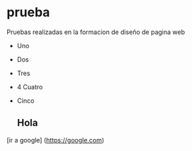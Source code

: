 # prueba
Pruebas realizadas en la formacion de diseño de pagina web
- Uno
- Dos
- Tres
- 4 Cuatro
- Cinco

  ## Hola
[ir a google] (https://google.com)
